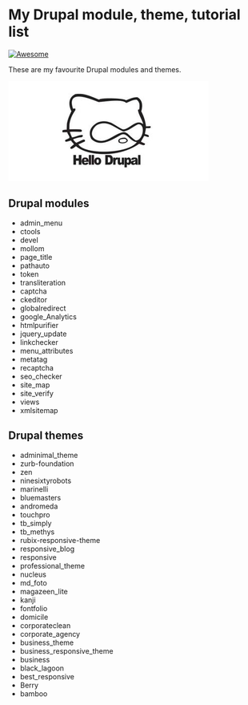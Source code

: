 # My Drupal module, theme, tutorial list

[![Awesome](https://cdn.rawgit.com/sindresorhus/awesome/d7305f38d29fed78fa85652e3a63e154dd8e8829/media/badge.svg)](https://github.com/sindresorhus/awesome)

These are my favourite Drupal modules and themes.

![Drupal module, theme, tutorial list](images/drupalcat.png)

## Drupal modules
  - admin_menu
  - ctools
  - devel
  - mollom
  - page_title
  - pathauto
  - token
  - transliteration
  - captcha
  - ckeditor
  - globalredirect
  - google_Analytics
  - htmlpurifier
  - jquery_update
  - linkchecker
  - menu_attributes
  - metatag
  - recaptcha
  - seo_checker
  - site_map
  - site_verify
  - views
  - xmlsitemap


## Drupal themes

  - adminimal_theme
  - zurb-foundation
  - zen
  - ninesixtyrobots
  - marinelli
  - bluemasters
  - andromeda
  - touchpro
  - tb_simply
  - tb_methys
  - rubix-responsive-theme
  - responsive_blog
  - responsive
  - professional_theme
  - nucleus
  - md_foto
  - magazeen_lite
  - kanji
  - fontfolio
  - domicile
  - corporateclean
  - corporate_agency
  - business_theme
  - business_responsive_theme
  - business
  - black_lagoon
  - best_responsive
  - Berry
  - bamboo
